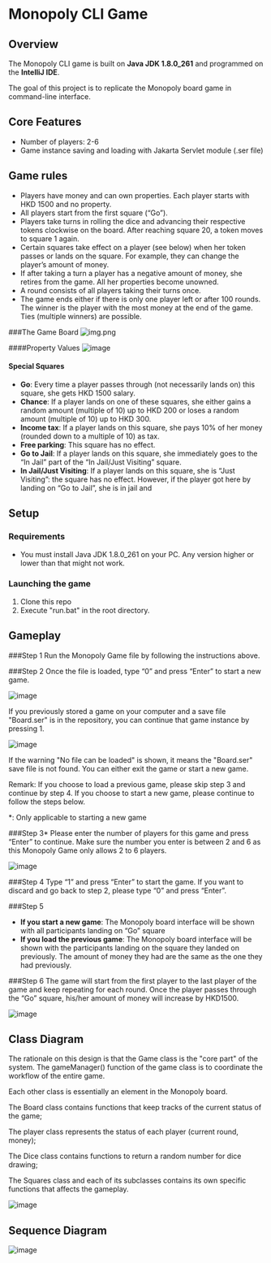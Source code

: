# Monopoly CLI Game

## Overview
The Monopoly CLI game is built on **Java JDK 1.8.0_261** and programmed on the **IntelliJ IDE**. 

The goal of this project is to replicate the Monopoly board game in command-line interface.

## Core Features
- Number of players: 2-6
- Game instance saving and loading with Jakarta Servlet module (.ser file)

## Game rules
- Players have money and can own
  properties. Each player starts with
  HKD 1500 and no property.
- All players start from the first
  square (“Go”).
- Players take turns in rolling the
  dice and advancing their
  respective tokens clockwise on the
  board. After reaching square 20, a
  token moves to square 1 again.
- Certain squares take effect on a
  player (see below) when her token
  passes or lands on the square. For
  example, they can change the
  player’s amount of money.
- If after taking a turn a player has a
  negative amount of money, she
  retires from the game. All her
  properties become unowned.
- A round consists of all players
   taking their turns once.
- The game ends either if there is only one player left or after 100 rounds. The winner is
  the player with the most money at the end of the game. Ties (multiple winners) are
  possible.


###The Game Board
![img.png](./screenshots/image1.png)

####Property Values
![image](./screenshots/image4.png)

#### Special Squares

- **Go**: Every time a player passes through (not necessarily lands on) this square, she gets HKD 1500 salary.
- **Chance**: If a player lands on one of these squares, she either gains a random amount (multiple of 10) up to HKD 200 or loses a  random amount (multiple of 10) up to HKD 300.
- **Income tax**: If a player lands on this square, she pays 10% of her money (rounded down to a multiple of 10) as tax.
- **Free parking**: This square has no effect.
- **Go to Jail**: If a player lands on this square, she  immediately goes to the “In Jail” part of the “In  Jail/Just Visiting” square.
- **In Jail/Just Visiting**: If a player lands on this  square, she is “Just Visiting”: the square has  no effect. However, if the player got here by  landing on “Go to Jail”, she is in jail and

## Setup

### Requirements
- You must install Java JDK 1.8.0_261 on your PC. Any version higher or lower than that might not work.

### Launching the game
1. Clone this repo
2. Execute "run.bat" in the root directory.

## Gameplay

###Step 1 
Run the Monopoly Game file by following the instructions above.

###Step 2 
Once the file is loaded, type “0” and press “Enter” to start a new game.  

![image](./screenshots/image5.png)

If you previously stored a game on your computer and a save file "Board.ser" is in the repository, you can continue that game instance by pressing 1.

![image](./screenshots/image6.png)

If the warning "No file can be loaded" is shown, it means the "Board.ser" save file is not found. You can either exit the game or start a new game.

Remark: If you choose to load a previous game, please skip step 3 and continue by step 4.  If you choose to start a new game, please continue to follow the steps below.

*: Only applicable to starting a new game

###Step 3*
 Please enter the number of players for this game and press “Enter” to continue.  Make sure the number you enter is between 2 and 6 as this Monopoly Game only allows 2 to 6 players.

![image](./screenshots/image7.png)

###Step 4
Type “1” and press “Enter” to start the game.  If you want to discard and go back to step 2, please type “0” and press “Enter”.

###Step 5
- **If you start a new game**: The Monopoly board interface will be shown with all
participants landing on “Go” square
- **If you load the previous game**: The Monopoly board interface will be shown with 
the participants landing on the square they landed on previously.  The amount of money they had are the same as the one they had previously.

###Step 6
The game will start from the first player to the last player of the game and keep repeating for each round.  Once the player passes through the “Go” square, his/her amount of money will increase by HKD1500.

![image](./screenshots/image8.png)

## Class Diagram

The rationale on this design is that the Game class is the "core part" of the system. The gameManager() function of the game class is to coordinate the workflow of the entire game.

Each other class is essentially an element in the Monopoly board. 

The Board class contains functions that keep tracks of the current status of the game; 

The player class represents the status of each player (current round, money);

The Dice class contains functions to return a random number for dice drawing; 

The Squares class and each of its subclasses contains its own specific functions that affects the gameplay.

![image](./screenshots/image2.png)

## Sequence Diagram

![image](./screenshots/image3.png)